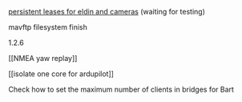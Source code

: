 [persistent leases for eldin and cameras](https://github.com/bluerobotics/BlueOS/pull/2599) (waiting for testing)

mavftp filesystem finish

1.2.6

[[NMEA yaw replay]]

[[isolate one core for ardupilot]]


Check how to set the maximum number of clients in bridges for Bart

